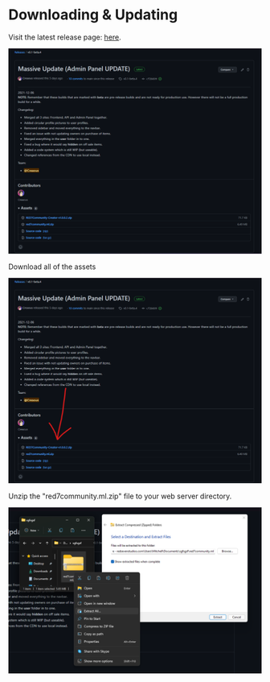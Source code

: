 # Downloading & Updating

Visit the latest release page: [here](https://github.com/RED7Studios/RED7Community/releases/latest).

![](<.gitbook/assets/image (6).png>)

Download all of the assets

![](<.gitbook/assets/image (7).png>)

Unzip the "red7community.ml.zip" file to your web server directory.

![](<.gitbook/assets/image (10).png>)
